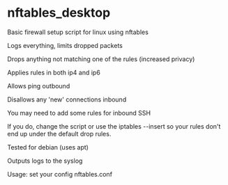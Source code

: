 ﻿# nftables_desktop
Basic firewall setup script for linux using nftables

Logs everything, limits dropped packets

Drops anything not matching one of the rules (increased privacy)

Applies rules in both ip4 and ip6

Allows ping outbound

Disallows any 'new' connections inbound

You may need to add some rules for inbound SSH 

If you do, change the script or use the iptables --insert so your rules don't end up under the default drop rules.

Tested for debian (uses apt)

Outputs logs to the syslog

Usage: set your config nftables.conf
